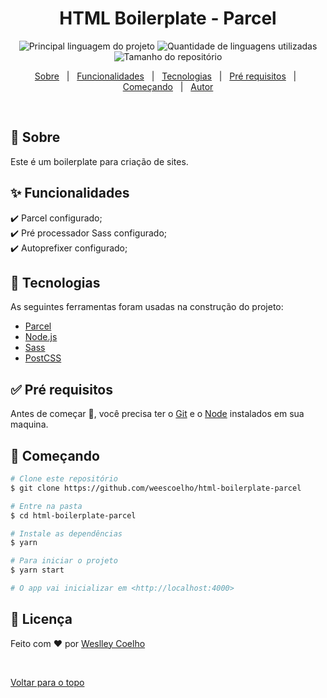 <h1 align="center">HTML Boilerplate - Parcel</h1>

<p align="center">
  <img alt="Principal linguagem do projeto" src="https://img.shields.io/github/languages/top/weescoelho/html-boilerplate-parcel?color=56BEB8">

  <img alt="Quantidade de linguagens utilizadas" src="https://img.shields.io/github/languages/count/weescoelho/html-boilerplate-parcel?color=56BEB8">

  <img alt="Tamanho do repositório" src="https://img.shields.io/github/repo-size/weescoelho/html-boilerplate-parcel?color=56BEB8">

</p>

<p align="center">
  <a href="#dart-sobre">Sobre</a> &#xa0; | &#xa0; 
  <a href="#sparkles-funcionalidades">Funcionalidades</a> &#xa0; | &#xa0;
  <a href="#rocket-tecnologias">Tecnologias</a> &#xa0; | &#xa0;
  <a href="#white_check_mark-pré-requesitos">Pré requisitos</a> &#xa0; | &#xa0;
  <a href="#checkered_flag-começando">Começando</a> &#xa0; | &#xa0;
  <a href="https://github.com/weescoelho" target="_blank">Autor</a>
</p>

<br>

## :dart: Sobre ##

Este é um boilerplate para criação de sites.

## :sparkles: Funcionalidades ##

:heavy_check_mark: Parcel configurado;\
:heavy_check_mark: Pré processador Sass configurado;\
:heavy_check_mark: Autoprefixer configurado;

## :rocket: Tecnologias ##

As seguintes ferramentas foram usadas na construção do projeto:

- [Parcel](https://parceljs.org/)
- [Node.js](https://nodejs.org/en/)
- [Sass](https://sass-lang.com/)
- [PostCSS](https://postcss.org/)


## :white_check_mark: Pré requisitos ##

Antes de começar :checkered_flag:, você precisa ter o [Git](https://git-scm.com) e o [Node](https://nodejs.org/en/) instalados em sua maquina.

## :checkered_flag: Começando ##

```bash
# Clone este repositório
$ git clone https://github.com/weescoelho/html-boilerplate-parcel

# Entre na pasta
$ cd html-boilerplate-parcel

# Instale as dependências
$ yarn

# Para iniciar o projeto
$ yarn start

# O app vai inicializar em <http://localhost:4000>
```

## :memo: Licença ##

Feito com :heart: por <a href="https://github.com/weescoelho" target="_blank">Weslley Coelho</a>

&#xa0;

<a href="#top">Voltar para o topo</a>

